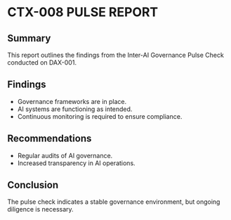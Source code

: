 # CTX-008 PULSE REPORT

## Summary
This report outlines the findings from the Inter-AI Governance Pulse Check conducted on DAX-001.

## Findings
- Governance frameworks are in place.
- AI systems are functioning as intended.
- Continuous monitoring is required to ensure compliance.

## Recommendations
- Regular audits of AI governance.
- Increased transparency in AI operations.

## Conclusion
The pulse check indicates a stable governance environment, but ongoing diligence is necessary.